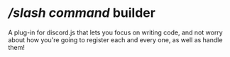 # */slash command* builder
A plug-in for discord.js that lets you focus on writing code, and not worry about how you're going to register each and every one, as well as handle them!
